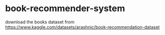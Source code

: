 # book-recommender-system
download the books dataset from https://www.kaggle.com/datasets/arashnic/book-recommendation-dataset
